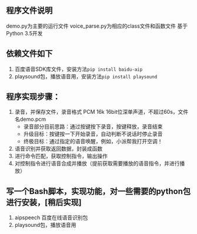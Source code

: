 ## 程序文件说明
demo.py为主要的运行文件
voice_parse.py为相应的class文件和函数文件
基于Python 3.5开发

## 依赖文件如下
1. 百度语音SDK库文件，安装方法`pip install baidu-aip`
2. playsound包，播放语音用，安装方法`pip install playsound`


## 程序实现步骤：
1. 录音，并保存文件，录音格式 PCM 16k 16bit位深单声道，不超过60s，文件名demo.pcm
    - 录音部分目前思路：通过按键按下录音，按键释放，录音结束
    - 升级目标：按键按一下开始录音，自动判断不说话时停止录音
    - 终极目标：通过指定的语音唤醒，例如，小派帮我打开空调！
2. 语音识别并获取返回数据，封装成函数
3. 进行命令匹配，获取控制指令，输出操作
4. 对控制指令进行语音合成并播放（提前获取需要播放的语音指令，并进行播放）

## 写一个Bash脚本，实现功能，对一些需要的python包进行安装，[稍后实现]
1. aipspeech 百度在线语音识别包
2. playsound包，播放语音用
